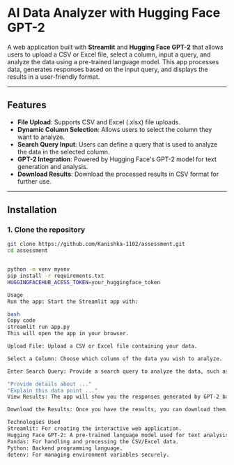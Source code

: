 # AI Data Analyzer with Hugging Face GPT-2

A web application built with **Streamlit** and **Hugging Face GPT-2** that allows users to upload a CSV or Excel file, select a column, input a query, and analyze the data using a pre-trained language model. This app processes data, generates responses based on the input query, and displays the results in a user-friendly format.

---

## Features

- **File Upload**: Supports CSV and Excel (.xlsx) file uploads.
- **Dynamic Column Selection**: Allows users to select the column they want to analyze.
- **Search Query Input**: Users can define a query that is used to analyze the data in the selected column.
- **GPT-2 Integration**: Powered by Hugging Face's GPT-2 model for text generation and analysis.
- **Download Results**: Download the processed results in CSV format for further use.

---

## Installation

### 1. Clone the repository
```bash
git clone https://github.com/Kanishka-1102/assessment.git
cd assessment


python -m venv myenv
pip install -r requirements.txt
HUGGINGFACEHUB_ACESS_TOKEN=your_huggingface_token

Usage
Run the app: Start the Streamlit app with:

bash
Copy code
streamlit run app.py
This will open the app in your browser.

Upload File: Upload a CSV or Excel file containing your data.

Select a Column: Choose which column of the data you wish to analyze.

Enter Search Query: Provide a search query to analyze the data, such as:

"Provide details about ..."
"Explain this data point ..."
View Results: The app will show you the responses generated by GPT-2 based on your query and the selected data.

Download the Results: Once you have the results, you can download them as a CSV file

Technologies Used
Streamlit: For creating the interactive web application.
Hugging Face GPT-2: A pre-trained language model used for text analysis.
Pandas: For handling and processing the CSV/Excel data.
Python: Backend programming language.
dotenv: For managing environment variables securely.
